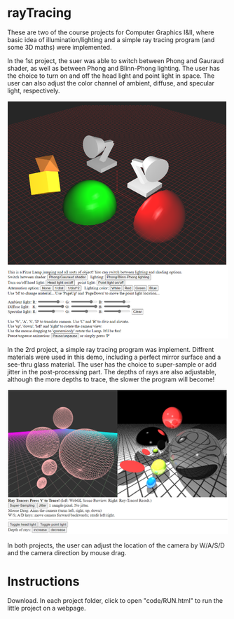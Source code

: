 # rayTracing

These are two of the course projects for Computer Graphics I&II, where basic idea of illumination/lighting and a simple ray tracing program (and some 3D maths) were implemented.

In the 1st project, the suer was able to switch between Phong and Gauraud shader, as well as between Phong and Blinn-Phong lighting. The user has the choice to turn on and off the head light and point light in space. The user can also adjust the color channel of ambient, diffuse, and specular light, respectively. 

<img src="docs/lighting_and_shader.PNG">

In the 2rd project, a simple ray tracing program was implement. Diffrent materials were used in this demo, including a perfect mirror surface and a see-thru glass material. The user has the choice to super-sample or add jitter in the post-processing part. The depths of rays are also adjustable, although the more depths to trace, the slower the program will become!

<img src="docs/ray_tracing.PNG">

In both projects, the user can adjust the location of the camera by W/A/S/D and the camera direction by mouse drag.


# Instructions
Download. In each project folder, click to open "code/RUN.html" to run the little project on a webpage.

